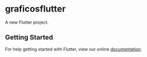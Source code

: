 # graficosflutter

A new Flutter project.

## Getting Started

For help getting started with Flutter, view our online
[documentation](https://flutter.io/).

